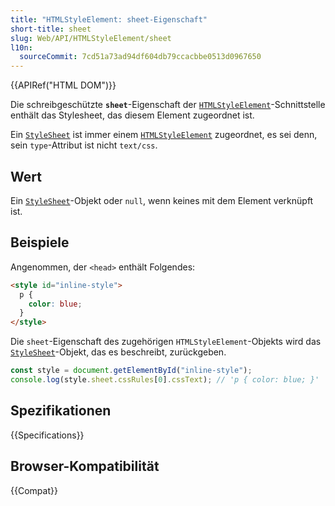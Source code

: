 ```yaml
---
title: "HTMLStyleElement: sheet-Eigenschaft"
short-title: sheet
slug: Web/API/HTMLStyleElement/sheet
l10n:
  sourceCommit: 7cd51a73ad94df604db79ccacbbe0513d0967650
---
```


{{APIRef("HTML DOM")}}

Die schreibgeschützte **`sheet`**-Eigenschaft der [`HTMLStyleElement`](/de/docs/Web/API/HTMLStyleElement)-Schnittstelle
enthält das Stylesheet, das diesem Element zugeordnet ist.

Ein [`StyleSheet`](/de/docs/Web/API/StyleSheet) ist immer einem [`HTMLStyleElement`](/de/docs/Web/API/HTMLStyleElement) zugeordnet, es sei denn, sein `type`-Attribut ist nicht `text/css`.

## Wert

Ein [`StyleSheet`](/de/docs/Web/API/StyleSheet)-Objekt oder `null`, wenn keines mit dem Element verknüpft ist.

## Beispiele

Angenommen, der `<head>` enthält Folgendes:

```html
<style id="inline-style">
  p {
    color: blue;
  }
</style>
```

Die `sheet`-Eigenschaft des zugehörigen `HTMLStyleElement`-Objekts wird das [`StyleSheet`](/de/docs/Web/API/StyleSheet)-Objekt, das es beschreibt, zurückgeben.

```js
const style = document.getElementById("inline-style");
console.log(style.sheet.cssRules[0].cssText); // 'p { color: blue; }'
```

## Spezifikationen

{{Specifications}}

## Browser-Kompatibilität

{{Compat}}
